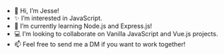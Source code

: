- 👋 Hi, I’m Jesse!
- ✨ I’m interested in JavaScript.
- 📖 I’m currently learning Node.js and Express.js!
- 💻 I’m looking to collaborate on Vanilla JavaScript and Vue.js projects.
- 📫 Feel free to send me a DM if you want to work together!

<!---
code-written-by-Jesse/code-written-by-Jesse is a ✨ special ✨ repository because its `README.md` (this file) appears on your GitHub profile.
You can click the Preview link to take a look at your changes.
--->
